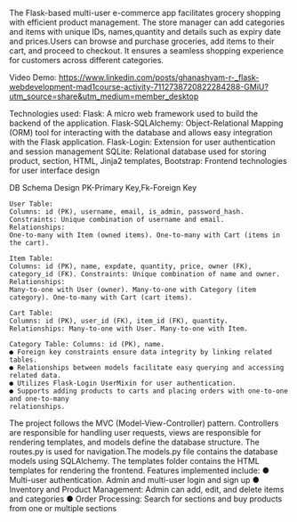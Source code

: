 The Flask-based multi-user e-commerce app facilitates grocery shopping with efficient product management. The store manager can add categories and items with unique IDs, names,quantity and details such as expiry date and prices.Users can browse and purchase groceries, add items to their cart, and proceed to checkout.
It ensures a seamless shopping experience for customers across different categories.

Video Demo:
https://www.linkedin.com/posts/ghanashyam-r-_flask-webdevelopment-mad1course-activity-7112738720822284288-GMiU?utm_source=share&utm_medium=member_desktop

Technologies used:
    Flask: A micro web framework used to build the backend of the application.
    Flask-SQLAlchemy: Object-Relational Mapping (ORM) tool for interacting with the database and allows easy integration with the Flask application.
    Flask-Login: Extension for user authentication and session management
    SQLite: Relational database used for storing product, section,
    HTML, Jinja2 templates, Bootstrap: Frontend technologies for user interface design

DB Schema Design
    PK-Primary Key,Fk-Foreign Key
    
    User Table:
    Columns: id (PK), username, email, is_admin, password_hash. Constraints: Unique combination of username and email.
    Relationships:
    One-to-many with Item (owned items). One-to-many with Cart (items in the cart).
    
    Item Table:
    Columns: id (PK), name, expdate, quantity, price, owner (FK), category_id (FK). Constraints: Unique combination of name and owner.
    Relationships:
    Many-to-one with User (owner). Many-to-one with Category (item category). One-to-many with Cart (cart items).
    
    Cart Table:
    Columns: id (PK), user_id (FK), item_id (FK), quantity.
    Relationships: Many-to-one with User. Many-to-one with Item.
    
    Category Table: Columns: id (PK), name.
    ● Foreign key constraints ensure data integrity by linking related tables.
    ● Relationships between models facilitate easy querying and accessing related data.
    ● Utilizes Flask-Login UserMixin for user authentication.
    ● Supports adding products to carts and placing orders with one-to-one and one-to-many
    relationships.

    
The project follows the MVC (Model-View-Controller) pattern. 
Controllers are responsible for handling user requests, views are responsible for rendering templates, and models define the database structure.
The routes.py is used for navigation.The models.py file contains the database models using SQLAlchemy. 
The templates folder contains the HTML templates for rendering the frontend.
Features implemented include:
  ● Multi-user authentication. Admin and multi-user login and sign up
  ● Inventory and Product Management: Admin can add, edit, and delete items and categories
  ● Order Processing: Search for sections and buy products from one or multiple sections

    
